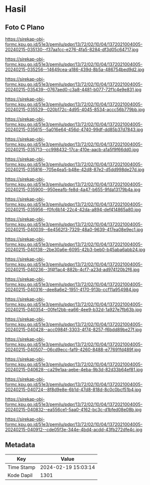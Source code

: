 # Hasil

## Foto C Plano

https://sirekap-obj-formc.kpu.go.id/51e3/pemilu/pdpr/13/72/02/10/04/1372021004005-20240215-035130--f37aa1cc-e276-4fa5-8284-df3d05c64717.jpg

https://sirekap-obj-formc.kpu.go.id/51e3/pemilu/pdpr/13/72/02/10/04/1372021004005-20240215-035256--14649cea-a186-439d-8b5a-486754bed9d2.jpg

https://sirekap-obj-formc.kpu.go.id/51e3/pemilu/pdpr/13/72/02/10/04/1372021004005-20240215-035439--0767aed0-c3a8-4481-b077-72f1c4e9e831.jpg

https://sirekap-obj-formc.kpu.go.id/51e3/pemilu/pdpr/13/72/02/10/04/1372021004005-20240215-035529--020b172c-4d95-4045-8534-accc56b779bb.jpg

https://sirekap-obj-formc.kpu.go.id/51e3/pemilu/pdpr/13/72/02/10/04/1372021004005-20240215-035615--5a016e64-456d-4740-99df-dd85b37d7843.jpg

https://sirekap-obj-formc.kpu.go.id/51e3/pemilu/pdpr/13/72/02/10/04/1372021004005-20240215-035713--cc998432-17ca-410e-aacb-a1a5f9f66dd0.jpg

https://sirekap-obj-formc.kpu.go.id/51e3/pemilu/pdpr/13/72/02/10/04/1372021004005-20240215-035816--705e4ea5-b48e-42d8-87e2-d5dd998de27d.jpg

https://sirekap-obj-formc.kpu.go.id/51e3/pemilu/pdpr/13/72/02/10/04/1372021004005-20240215-035900--950eeafb-fe8d-4a47-b655-9fda13179b4a.jpg

https://sirekap-obj-formc.kpu.go.id/51e3/pemilu/pdpr/13/72/02/10/04/1372021004005-20240215-035956--f0fc6b14-22c4-42da-a894-def414865a80.jpg

https://sirekap-obj-formc.kpu.go.id/51e3/pemilu/pdpr/13/72/02/10/04/1372021004005-20240215-040039--6e4562f3-7329-48a0-9639-417ea08e9ec1.jpg

https://sirekap-obj-formc.kpu.go.id/51e3/pemilu/pdpr/13/72/02/10/04/1372021004005-20240215-040138--2be30a6e-6095-42b3-beb0-b45aba6abb24.jpg

https://sirekap-obj-formc.kpu.go.id/51e3/pemilu/pdpr/13/72/02/10/04/1372021004005-20240215-040236--3f4f1ac4-882b-4cf7-a23d-ad974120b2f6.jpg

https://sirekap-obj-formc.kpu.go.id/51e3/pemilu/pdpr/13/72/02/10/04/1372021004005-20240215-040316--dee8a6e2-1951-4170-913b-ccf11a954984.jpg

https://sirekap-obj-formc.kpu.go.id/51e3/pemilu/pdpr/13/72/02/10/04/1372021004005-20240215-040354--00fe12bb-ea66-4ee9-b32d-1a927e7fb63b.jpg

https://sirekap-obj-formc.kpu.go.id/51e3/pemilu/pdpr/13/72/02/10/04/1372021004005-20240215-040428--acc0984f-3303-4f74-8257-f6bdd89be27f.jpg

https://sirekap-obj-formc.kpu.go.id/51e3/pemilu/pdpr/13/72/02/10/04/1372021004005-20240215-040507--06cd9ecc-faf9-4260-8488-e77691fd489f.jpg

https://sirekap-obj-formc.kpu.go.id/51e3/pemilu/pdpr/13/72/02/10/04/1372021004005-20240215-040628--ca29e1aa-aebe-4eba-9b3d-82d33b64ef81.jpg

https://sirekap-obj-formc.kpu.go.id/51e3/pemilu/pdpr/13/72/02/10/04/1372021004005-20240215-040724--8f8d9e8e-6b1d-47d8-818d-8c0c0bcf51b4.jpg

https://sirekap-obj-formc.kpu.go.id/51e3/pemilu/pdpr/13/72/02/10/04/1372021004005-20240215-040832--ea556ce1-5aa0-4162-bc3c-d1bfed08e08b.jpg

https://sirekap-obj-formc.kpu.go.id/51e3/pemilu/pdpr/13/72/02/10/04/1372021004005-20240215-040912--cde05f3e-344e-4bd4-acdd-43fb272dfe4c.jpg


## Metadata

| Key        | Value               |
| ---------- | ------------------- |
| Time Stamp | 2024-02-19 15:03:14 |
| Kode Dapil | 1301                |



